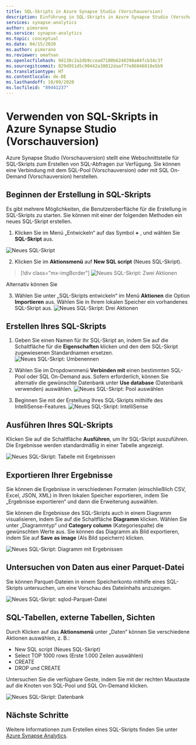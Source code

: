 ```yaml
---
title: SQL-Skripts in Azure Synapse Studio (Vorschauversion)
description: Einführung in SQL-Skripts in Azure Synapse Studio (Vorschauversion)
services: synapse-analytics
author: pimorano
ms.service: synapse-analytics
ms.topic: conceptual
ms.date: 04/15/2020
ms.author: pimorano
ms.reviewer: omafnan
ms.openlocfilehash: 9d130c2a2db9ccead7180b6248398a84fcb34c3f
ms.sourcegitcommit: 829d951d5c90442a38012daaf77e86046018e5b9
ms.translationtype: HT
ms.contentlocale: de-DE
ms.lasthandoff: 10/09/2020
ms.locfileid: "89441237"
---
```

# <a name="using-sql-script-in-azure-synapse-studio-preview"></a>Verwenden von SQL-Skripts in Azure Synapse Studio (Vorschauversion)

Azure Synapse Studio (Vorschauversion) stellt eine Webschnittstelle für SQL-Skripts zum Erstellen von SQL-Abfragen zur Verfügung. Sie können eine Verbindung mit dem SQL-Pool (Vorschauversion) oder mit SQL On-Demand (Vorschauversion) herstellen. 

## <a name="begin-authoring-in-sql-script"></a>Beginnen der Erstellung in SQL-Skripts 

Es gibt mehrere Möglichkeiten, die Benutzeroberfläche für die Erstellung in SQL-Skripts zu starten. Sie können mit einer der folgenden Methoden ein neues SQL-Skript erstellen.

1. Klicken Sie im Menü „Entwickeln“ auf das Symbol **+** , und wählen Sie **SQL-Skript** aus.

![Neues SQL-Skript](media/author-sql-script/newsqlscript.png)

2. Klicken Sie im **Aktionsmenü** auf **New SQL script** (Neues SQL-Skript).
> [!div class="mx-imgBorder"]
> ![Neues SQL-Skript: Zwei Aktionen](media/author-sql-script/newsqlscript2actions.png)

Alternativ können Sie 

3. Wählen Sie unter „SQL-Skripts entwickeln“ im Menü **Aktionen** die Option **Importieren** aus. Wählen Sie in Ihrem lokalen Speicher ein vorhandenes SQL-Skript aus.
![Neues SQL-Skript: Drei Aktionen](media/author-sql-script/newsqlscript3actions.png)

## <a name="create-your-sql-script"></a>Erstellen Ihres SQL-Skripts

1. Geben Sie einen Namen für Ihr SQL-Skript an, indem Sie auf die Schaltfläche für die **Eigenschaften** klicken und den dem SQL-Skript zugewiesenen Standardnamen ersetzen. 
![Neues SQL-Skript: Umbenennen](media/author-sql-script/newsqlscriptrename.png)

2. Wählen Sie im Dropdownmenü **Verbinden mit** einen bestimmten SQL-Pool oder SQL On-Demand aus. Sofern erforderlich, können Sie alternativ die gewünschte Datenbank unter **Use database** (Datenbank verwenden) auswählen. 
![Neues SQL-Skript: Pool auswählen](media/author-sql-script/newsqlchoosepool.png)

3. Beginnen Sie mit der Erstellung Ihres SQL-Skripts mithilfe des IntelliSense-Features.
![Neues SQL-Skript: IntelliSense](media/author-sql-script/newsqlintellisense.png)

## <a name="run-your-sql-script"></a>Ausführen Ihres SQL-Skripts

Klicken Sie auf die Schaltfläche **Ausführen**, um Ihr SQL-Skript auszuführen. Die Ergebnisse werden standardmäßig in einer Tabelle angezeigt.

![Neues SQL-Skript: Tabelle mit Ergebnissen](media/author-sql-script/newsqlscriptresultstable.png)

## <a name="export-your-results"></a>Exportieren Ihrer Ergebnisse

Sie können die Ergebnisse in verschiedenen Formaten (einschließlich CSV, Excel, JSON, XML) in Ihren lokalen Speicher exportieren, indem Sie „Ergebnisse exportieren“ und dann die Erweiterung auswählen.

Sie können die Ergebnisse des SQL-Skripts auch in einem Diagramm visualisieren, indem Sie auf die Schaltfläche **Diagramm** klicken. Wählen Sie unter „Diagrammtyp“ und **Category column** (Kategoriespalte) die gewünschten Werte aus. Sie können das Diagramm als Bild exportieren, indem Sie auf **Save as image** (Als Bild speichern) klicken. 

![Neues SQL-Skript: Diagramm mit Ergebnissen](media/author-sql-script/newsqlscriptresultschart.png)

## <a name="explore-data-from-a-parquet-file"></a>Untersuchen von Daten aus einer Parquet-Datei

Sie können Parquet-Dateien in einem Speicherkonto mithilfe eines SQL-Skripts untersuchen, um eine Vorschau des Dateiinhalts anzuzeigen.

![Neues SQL-Skript: sqlod-Parquet-Datei](media/author-sql-script/newscriptsqlodparquet.png)

## <a name="sql-tables-external-tables-views"></a>SQL-Tabellen, externe Tabellen, Sichten

Durch Klicken auf das **Aktionsmenü** unter „Daten“ können Sie verschiedene Aktionen auswählen, z. B.:

- New SQL script (Neues SQL-Skript)
- Select TOP 1000 rows (Erste 1.000 Zeilen auswählen)
- CREATE
- DROP und CREATE 
 
Untersuchen Sie die verfügbare Geste, indem Sie mit der rechten Maustaste auf die Knoten von SQL-Pool und SQL On-Demand klicken.
 
![Neues SQL-Skript: Datenbank](media/author-sql-script/newscriptdatabase.png)

## <a name="next-steps"></a>Nächste Schritte

Weitere Informationen zum Erstellen eines SQL-Skripts finden Sie unter [Azure Synapse Analytics](https://docs.microsoft.com/azure/synapse-analytics).
